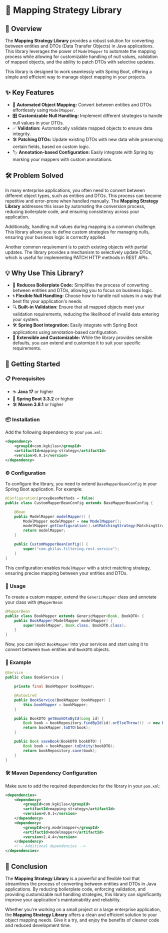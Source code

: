 
# 🚀 Mapping Strategy Library

## 📝 Overview

The **Mapping Strategy Library** provides a robust solution for converting between entities and DTOs (Data Transfer Objects) in Java applications. This library leverages the power of `ModelMapper` to automate the mapping process while allowing for customizable handling of null values, validation of mapped objects, and the ability to patch DTOs with selective updates.

This library is designed to work seamlessly with Spring Boot, offering a simple and efficient way to manage object mapping in your projects.

## ✨ Key Features

- 🔄 **Automated Object Mapping:** Convert between entities and DTOs effortlessly using `ModelMapper`.
- 🎛️ **Customizable Null Handling:** Implement different strategies to handle null values in your DTOs.
- ✅ **Validation:** Automatically validate mapped objects to ensure data integrity.
- 🛠️ **Patching DTOs:** Update existing DTOs with new data while preserving certain fields, based on custom logic.
- 🏷️ **Annotation-based Configuration:** Easily integrate with Spring by marking your mappers with custom annotations.

## 🛠️ Problem Solved

In many enterprise applications, you often need to convert between different object types, such as entities and DTOs. This process can become repetitive and error-prone when handled manually. The **Mapping Strategy Library** addresses this issue by automating the conversion process, reducing boilerplate code, and ensuring consistency across your application.

Additionally, handling null values during mapping is a common challenge. This library allows you to define custom strategies for managing nulls, ensuring your business logic is correctly applied.

Another common requirement is to patch existing objects with partial updates. The library provides a mechanism to selectively update DTOs, which is useful for implementing PATCH HTTP methods in REST APIs.

## 💡 Why Use This Library?

- 🧹 **Reduces Boilerplate Code:** Simplifies the process of converting between entities and DTOs, allowing you to focus on business logic.
- 🌀 **Flexible Null Handling:** Choose how to handle null values in a way that best fits your application's needs.
- 🔍 **Built-in Validation:** Ensure that all mapped objects meet your validation requirements, reducing the likelihood of invalid data entering your system.
- 🛠️ **Spring Boot Integration:** Easily integrate with Spring Boot applications using annotation-based configuration.
- 🔄 **Extensible and Customizable:** While the library provides sensible defaults, you can extend and customize it to suit your specific requirements.

## 🚀 Getting Started

### 📋 Prerequisites

- ☕ **Java 17** or higher
- 🎯 **Spring Boot 3.3.2** or higher
- 🛠️ **Maven 3.8.1** or higher

### 📦 Installation

Add the following dependency to your `pom.xml`:

```xml
<dependency>
    <groupId>com.kgkilas</groupId>
    <artifactId>mapping-strategy</artifactId>
    <version>0.0.1</version>
</dependency>
```

### ⚙️ Configuration

To configure the library, you need to extend `BaseMapperBeanConfig` in your Spring Boot application. For example:

```java
@Configuration(proxyBeanMethods = false)
public class CustomMapperBeanConfig extends BaseMapperBeanConfig {

    @Bean
    public ModelMapper modelMapper() {
        ModelMapper modelMapper = new ModelMapper();
        modelMapper.getConfiguration().setMatchingStrategy(MatchingStrategies.STRICT);
        return modelMapper;
    }

    public CustomMapperBeanConfig() {
        super("com.gkilas.filtering.rest.service");
    }
}
```

This configuration enables `ModelMapper` with a strict matching strategy, ensuring precise mapping between your entities and DTOs.

### 🔧 Usage

To create a custom mapper, extend the `GenericMapper` class and annotate your class with `@MapperBean`:

```java
@MapperBean
public class BookMapper extends GenericMapper<Book, BookDTO> {
    public BookMapper(ModelMapper modelMapper) {
        super(modelMapper, Book.class, BookDTO.class);
    }
}
```

Now, you can inject `BookMapper` into your services and start using it to convert between `Book` entities and `BookDTO` objects.

### 📝 Example

```java
@Service
public class BookService {

    private final BookMapper bookMapper;

    @Autowired
    public BookService(BookMapper bookMapper) {
        this.bookMapper = bookMapper;
    }

    public BookDTO getBookDtoById(Long id) {
        Book book = bookRepository.findById(id).orElseThrow(() -> new BookNotFoundException(id));
        return bookMapper.toDTO(book);
    }

    public Book saveBook(BookDTO bookDTO) {
        Book book = bookMapper.toEntity(bookDTO);
        return bookRepository.save(book);
    }
}
```

### 🛠️ Maven Dependency Configuration

Make sure to add the required dependencies for the library in your `pom.xml`:

```xml
<dependencies>
    <dependency>
        <groupId>com.kgkilas</groupId>
        <artifactId>mapping-strategy</artifactId>
        <version>0.0.1</version>
    </dependency>
    <dependency>
        <groupId>org.modelmapper</groupId>
        <artifactId>modelmapper</artifactId>
        <version>2.4.4</version>
    </dependency>
    <!-- Additional dependencies -->
</dependencies>
```

## 🎯 Conclusion

The **Mapping Strategy Library** is a powerful and flexible tool that streamlines the process of converting between entities and DTOs in Java applications. By reducing boilerplate code, enforcing validation, and providing customizable null handling strategies, this library can significantly improve your application's maintainability and reliability.

Whether you're working on a small project or a large enterprise application, the **Mapping Strategy Library** offers a clean and efficient solution to your object mapping needs. Give it a try, and enjoy the benefits of cleaner code and reduced development time.
